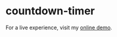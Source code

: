# countdown-timer

For a live experience, visit my [online demo](https://ap-countdown-timer.vercel.app/).
